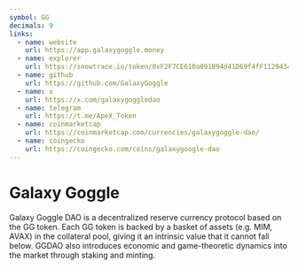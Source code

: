 ```yaml
---
symbol: GG
decimals: 9
links:
  - name: website
    url: https://app.galaxygoggle.money
  - name: explorer
    url: https://snowtrace.io/token/0xF2F7CE610a091B94d41D69f4fF1129434a82E2f0
  - name: github
    url: https://github.com/GalaxyGoggle
  - name: x
    url: https://x.com/galaxygoggledao
  - name: telegram
    url: https://t.me/ApeX_Token
  - name: coinmarketcap
    url: https://coinmarketcap.com/currencies/galaxygoggle-dao/
  - name: coingecko
    url: https://coingecko.com/coins/galaxygoogle-dao
---
```


# Galaxy Goggle

Galaxy Goggle DAO is a decentralized reserve currency protocol based on the GG token. Each GG token is backed by a basket of assets (e.g. MIM, AVAX) in the collateral pool, giving it an intrinsic value that it cannot fall below. GGDAO also introduces economic and game-theoretic dynamics into the market through staking and minting.
